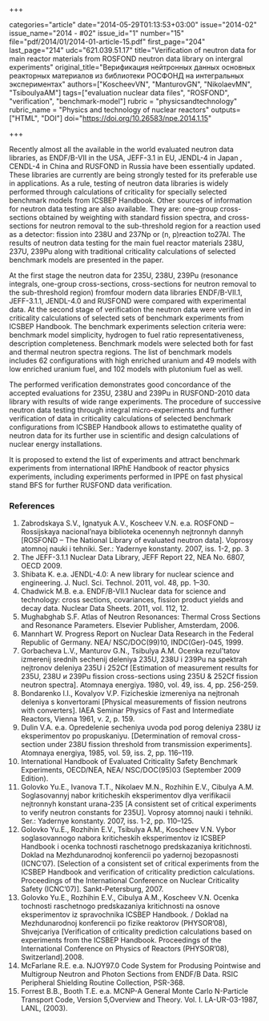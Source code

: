 +++

categories="article"
date="2014-05-29T01:13:53+03:00"
issue="2014-02"
issue_name="2014 - #02"
issue_id="1"
number="15"
file="pdf/2014/01/2014-01-article-15.pdf"
first_page="204"
last_page="214"
udc="621.039.51.17"
title="Verification of neutron data for main reactor materials from ROSFOND neutron data library on intergral experiments"
original_title="Верификация нейтронных данных основных реакторных материалов из библиотеки РОСФОНД на интегральных экспериментах"
authors=["KoscheevVN", "ManturovGN", "NikolaevMN", "TsiboulyaAM"]
tags=["evaluation nuclear data files", "ROSFOND", "verification", "benchmark-model"]
rubric = "physicsandtechnology"
rubric_name = "Physics and technology of nuclear reactors"
outputs=["HTML", "DOI"]
doi="https://doi.org/10.26583/npe.2014.1.15"

+++

Recently almost all the available in the world evaluated neutron data libraries, as ENDF/B-VII in the USA, JEFF-3.1 in EU, JENDL-4 in Japan , CENDL-4 in China and RUSFOND in Russia have been essentially updated. These libraries are currently are being strongly tested for its preferable use in applications. As a rule, testing of neutron data libraries is widely performed through calculations of criticality for specially selected benchmark models from ICSBEP Handbook. Other sources of information for neutron data testing are also available. They are: one-group cross-sections obtained by weighting with standard fission spectra, and cross-sections for neutron removal to the sub-threshold region for a reaction used as a detector: fission into 238U and 237Np or (n, p)reaction to27Al. The results of neutron data testing for the main fuel reactor materials 238U, 237U, 239Pu along with traditional criticality calculations of selected benchmark models are presented in the paper.

At the first stage the neutron data for 235U, 238U, 239Pu (resonance integrals, one-group cross-sections, cross-sections for neutron removal to the sub-threshold region) fromfour modern data libraries ENDF/B-VII.1, JEFF-3.1.1, JENDL-4.0 and RUSFOND were compared with experimental data. At the second stage of verification the neutron data were verified in criticality calculations of selected sets of benchmark experiments from ICSBEP Handbook. The benchmark experiments selection criteria were: benchmark model simplicity, hydrogen to fuel ratio representativeness, description completeness. Benchmark models were selected both for fast and thermal neutron spectra regions. The list of benchmark models includes 62 configurations with high enriched uranium and 49 models with low enriched uranium fuel, and 102 models with plutonium fuel as well.

The performed verification demonstrates good concordance of the accepted evaluations for 235U, 238U and 239Pu in RUSFOND-2010 data library with results of wide range experiments. The procedure of successive neutron data testing through integral micro-experiments and further verification of data in criticality calculations of selected benchmark configurations from ICSBEP Handbook allows to estimatethe quality of neutron data for its further use in scientific and design calculations of nuclear energy installations.

It is proposed to extend the list of experiments and attract benchmark experiments from international IRPhE Handbook of reactor physics experiments, including experiments performed in IPPE on fast physical stand BFS for further RUSFOND data verification.

### References

1. Zabrodskaya S.V., Ignatyuk A.V., Koscheev V.N. e.a. ROSFOND – Rossijskaya nacional’naya biblioteka ocenennyh nejtronnyh dannyh [ROSFOND – The National Library of evaluated neutron data]. Voprosy atomnoj nauki i tehniki. Ser.: Yadernye konstanty. 2007, iss. 1-2, pp. 3
2. The JEFF-3.1.1 Nuclear Data Library, JEFF Report 22, NEA No. 6807, OECD 2009.
3. Shibata K. e.a. JENDL-4.0: A new library for nuclear science and engineering. J. Nucl. Sci. Technol. 2011, vol. 48, pp. 1–30.
4. Chadwick M.B. e.a. ENDF/B-VII.1 Nuclear data for science and technology: cross sections, covariances, fission product yields and decay data. Nuclear Data Sheets. 2011, vol. 112, 12.
5. Mughabghab S.F. Atlas of Neutron Resonances: Thermal Cross Sections and Resonance Parameters. Elsevier Publisher, Amsterdam, 2006.
6. Mannhart W. Progress Report on Nuclear Data Research in the Federal Republic of Germany. NEA/ NSC/DOC(99)10, INDC(Ger)-045, 1999.
7. Gorbacheva L.V., Manturov G.N., Tsibulya A.M. Ocenka rezul’tatov izmerenij srednih sechenij deleniya 235U, 238U i 239Pu na spektrah nejtronov deleniya 235U i 252Cf [Estimation of measurement results for 235U, 238U и 239Pu fission cross-sections using 235U & 252Cf fission neutron spectra]. Atomnaya energiya. 1980, vol. 49, iss. 4, pp. 256-259.
8. Bondarenko I.I., Kovalyov V.P. Fizicheskie izmereniya na nejtronah deleniya s konvertorami [Physical measurements of fission neutrons with converters]. IAEA Seminar Physics of Fast and Intermediate Reactors, Vienna 1961, v. 2, p. 159.
9. Dulin V.A. e.a. Opredelenie secheniya uvoda pod porog deleniya 238U iz eksperimentov po propuskaniyu. [Determination of removal cross-section under 238U fission threshold from transmission experiments]. Atomnaya energiya, 1985, vol. 59, iss. 2, pp. 116–119.
10. International Handbook of Evaluated Criticality Safety Benchmark Experiments, OECD/NEA, NEA/ NSC/DOC(95)03 (September 2009 Edition).
11. Golovko Yu.E., Ivanova T.T., Nikolaev M.N., Rozhihin E.V., Cibulya A.M. Soglasovannyj nabor kriticheskih eksperimentov dlya verifikacii nejtronnyh konstant urana-235 [A consistent set of critical experiments to verify neutron constants for 235U]. Voprosy atomnoj nauki i tehniki. Ser.: Yadernye konstanty. 2007, iss. 1-2, pp. 110–125.
12. Golovko Yu.E., Rozhihin E.V., Tsibulya A.M., Koscheev V.N. Vybor soglasovannogo nabora kriticheskih eksperimentov iz ICSBEP Handbook i ocenka tochnosti raschetnogo predskazaniya kritichnosti. Doklad na Mezhdunarodnoj konferencii po yadernoj bezopasnosti (ICNC’07). [Selection of a consistent set of critical experiments from the ICSBEP Handbook and verification of criticality prediction calculations. Proceedings of the International Conference on Nuclear Criticality Safety (ICNC’07)]. Sankt-Petersburg, 2007.
13. Golovko Yu.E., Rozhihin E.V., Cibulya A.M., Koscheev V.N. Ocenka tochnosti raschetnogo predskazaniya kritichnosti na osnove eksperimentov iz spravochnika ICSBEP Handbook. / Doklad na Mezhdunarodnoj konferencii po fizike reaktorov (PHYSOR’08), Shvejcariya [Verification of criticality prediction calculations based on experiments from the ICSBEP Handbook. Proceedings of the International Conference on Physics of Reactors (PHYSOR’08), Switzerland].2008.
14. McFarlane R.E. e.a. NJOY97.0 Code System for Produsing Pointwise and Multigroup Neutron and Photon Sections from ENDF/B Data. RSIC Peripheral Shielding Routine Collection, PSR-368.
15. Forrest B.B., Booth T.E. e.a. MCNP-A General Monte Carlo N-Particle Transport Code, Version 5,Overview and Theory. Vol. I. LA-UR-03-1987, LANL, (2003).